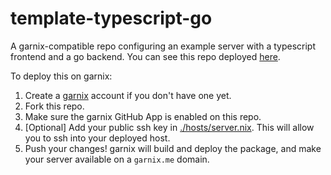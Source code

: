 # template-typescript-go

A garnix-compatible repo configuring an example server with a typescript
frontend and a go backend. You can see this repo deployed
[here](http://server.main.template-typescript-go.garnix-io.garnix.me/).

To deploy this on garnix:

1) Create a [garnix](https://garnix.io) account if you don't have one yet.
2) Fork this repo.
3) Make sure the garnix GitHub App is enabled on this repo.
4) [Optional] Add your public ssh key in [./hosts/server.nix](https://github.com/garnix-io/template-typescript-go/blob/main/hosts/server.nix). This will allow you to ssh into your deployed host.
5) Push your changes! garnix will build and deploy the package, and make your
   server available on a `garnix.me` domain.
   
